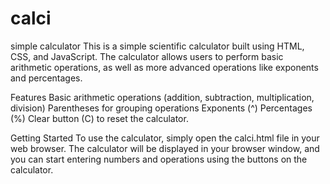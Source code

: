 # calci
simple calculator
This is a simple scientific calculator built using HTML, CSS, and JavaScript. The calculator allows users to perform basic arithmetic operations, as well as more advanced operations like exponents and percentages.

Features
Basic arithmetic operations (addition, subtraction, multiplication, division)
Parentheses for grouping operations
Exponents (^)
Percentages (%)
Clear button (C) to reset the calculator.

Getting Started
To use the calculator, simply open the calci.html file in your web browser. The calculator will be displayed in your browser window, and you can start entering numbers and operations using the buttons on the calculator.
